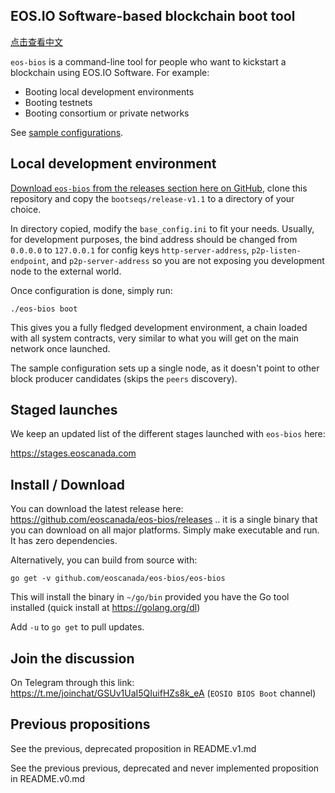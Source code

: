 EOS.IO Software-based blockchain boot tool
------------------------------------------

[点击查看中文](./README-cn.md)

`eos-bios` is a command-line tool for people who want to kickstart a
blockchain using EOS.IO Software. For example:

* Booting local development environments
* Booting testnets
* Booting consortium or private networks

See [sample configurations](./sample_config).


Local development environment
-----------------------------

[Download `eos-bios` from the releases section here on GitHub](https://github.com/eoscanada/eos-bios/releases),
clone this repository and copy the `bootseqs/release-v1.1` to a directory of
your choice.

In directory copied, modify the `base_config.ini` to fit your needs. Usually,
for development purposes, the bind address should be changed from `0.0.0.0` to
`127.0.0.1` for config keys `http-server-address`, `p2p-listen-endpoint`,
and `p2p-server-address` so you are not exposing you development node to
the external world.

Once configuration is done, simply run:

    ./eos-bios boot

This gives you a fully fledged development environment, a chain loaded
with all system contracts, very similar to what you will get on the
main network once launched.

The sample configuration sets up a single node, as it doesn't point to
other block producer candidates (skips the `peers` discovery).

Staged launches
---------------

We keep an updated list of the different stages launched with `eos-bios` here:

https://stages.eoscanada.com



Install / Download
------------------

You can download the latest release here:
https://github.com/eoscanada/eos-bios/releases .. it is a single
binary that you can download on all major platforms. Simply make
executable and run. It has zero dependencies.

Alternatively, you can build from source with:

    go get -v github.com/eoscanada/eos-bios/eos-bios

This will install the binary in `~/go/bin` provided you have the Go
tool installed (quick install at https://golang.org/dl)

Add `-u` to `go get` to pull updates.



Join the discussion
-------------------

On Telegram through this link:
https://t.me/joinchat/GSUv1UaI5QIuifHZs8k_eA (`EOSIO BIOS Boot` channel)



Previous propositions
---------------------

See the previous, deprecated proposition in README.v1.md

See the previous previous, deprecated and never implemented
proposition in README.v0.md
